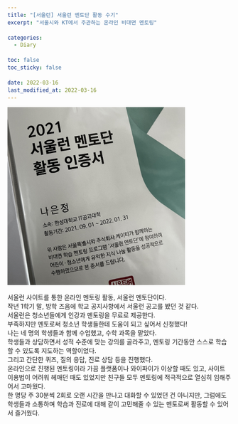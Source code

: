 ```yaml
---
title: "[서울런] 서울런 멘토단 활동 수기"
excerpt: "서울시와 KT에서 주관하는 온라인 비대면 멘토링"

categories:
  - Diary

toc: false
toc_sticky: false
 
date: 2022-03-16
last_modified_at: 2022-03-16
---
```


<img src="/assets/images/22031601/mento.jpg" width="400em">  

서울런 사이트를 통한 온라인 멘토링 활동, 서울런 멘토단이다.  
작년 1학기 말, 방학 즈음에 학교 공지사항에서 서울런 공고를 봤던 것 같다.  
서울런은 청소년들에게 인강과 멘토링을 무료로 제공한다.  
부족하지만 멘토로써 청소년 학생들한테 도움이 되고 싶어서 신청했다!  
나는 네 명의 학생들과 함께 수업했고, 수학 과목을 맡았다.  
학생들과 상담하면서 성적 수준에 맞는 강의를 골라주고, 멘토링 기간동안 스스로 학습할 수 있도록 지도하는 역할이었다.  
그리고 간단한 퀴즈, 질의 응답, 진로 상담 등을 진행했다.  
온라인으로 진행된 멘토링이라 가끔 플랫폼이나 와이파이가 이상할 때도 있고, 사이트 이용법이 어려워 헤매던 때도 있었지만 친구들 모두 멘토링에 적극적으로 열심히 임해주어서 고마웠다.  
한 명당 주 30분씩 2회로 오랜 시간을 만나고 대화할 수 있었던 건 아니지만, 그럼에도 학생들과 소통하며 학습과 진로에 대해 같이 고민해줄 수 있는 멘토로써 활동할 수 있어서 즐거웠다.  